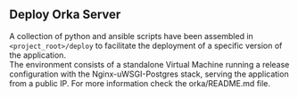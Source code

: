 ## Deploy Orka Server
A collection of python and ansible scripts have been assembled in `<project_root>/deploy` to facilitate the deployment of a specific version of the application.  
The environment consists of a standalone Virtual Machine running a release configuration with the Nginx-uWSGI-Postgres stack, serving the application from a public IP.
For more information check the orka/README.md file.



